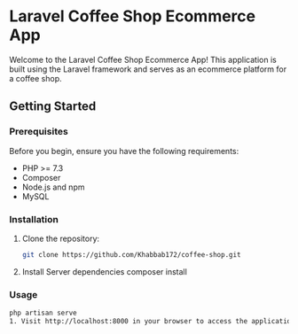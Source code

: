 # Laravel Coffee Shop Ecommerce App

Welcome to the Laravel Coffee Shop Ecommerce App! This application is built using the Laravel framework and serves as an ecommerce platform for a coffee shop.

## Getting Started

### Prerequisites

Before you begin, ensure you have the following requirements:

- PHP >= 7.3
- Composer
- Node.js and npm
- MySQL

### Installation

1. Clone the repository:

   ```bash
   git clone https://github.com/Khabbab172/coffee-shop.git
2. Install Server dependencies
   composer install

### Usage
   ```bash
   php artisan serve
1. Visit http://localhost:8000 in your browser to access the application.

